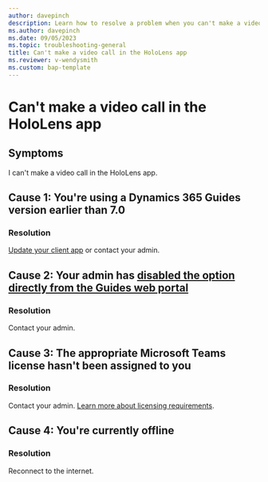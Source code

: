 ```yaml
---
author: davepinch
description: Learn how to resolve a problem when you can't make a video call in the HoloLens app
ms.author: davepinch
ms.date: 09/05/2023
ms.topic: troubleshooting-general
title: Can't make a video call in the HoloLens app
ms.reviewer: v-wendysmith
ms.custom: bap-template
---
```


# Can't make a video call in the HoloLens app

## Symptoms

I can't make a video call in the HoloLens app.

## Cause 1: You're using a Dynamics 365 Guides version earlier than 7.0

### Resolution

[Update your client app](**/*dynamics365/mixed-reality/guides/upgrade) or contact your admin.

## Cause 2: Your admin has [disabled the option directly from the Guides web portal](dynamics365/mixed-reality/guides/admin-enable-calls)

### Resolution

Contact your admin.

## Cause 3: The appropriate Microsoft Teams license hasn't been assigned to you

### Resolution

Contact your admin. [Learn more about licensing requirements](**/*dynamics365/mixed-reality/guides/requirements).

## Cause 4: You're currently offline

### Resolution

Reconnect to the internet.